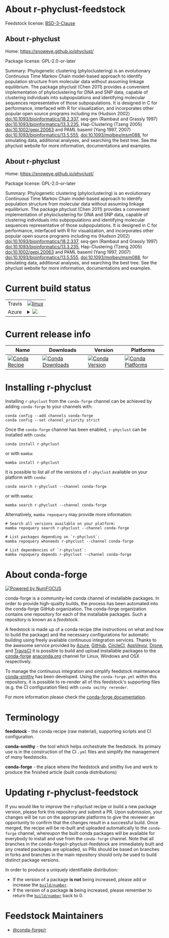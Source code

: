 About r-phyclust-feedstock
==========================

Feedstock license: [BSD-3-Clause](https://github.com/conda-forge/r-phyclust-feedstock/blob/main/LICENSE.txt)


About r-phyclust
----------------

Home: https://snoweye.github.io/phyclust/

Package license: GPL-2.0-or-later

Summary: Phylogenetic clustering (phyloclustering) is an evolutionary Continuous Time Markov Chain model-based approach to identify population structure from molecular data without assuming linkage equilibrium. The package phyclust (Chen 2011) provides a convenient implementation of phyloclustering for DNA and SNP data, capable of clustering individuals into subpopulations and identifying molecular sequences representative of those subpopulations. It is designed in C for performance, interfaced with R for visualization, and incorporates other popular open source programs including ms (Hudson 2002) <doi:10.1093/bioinformatics/18.2.337>, seq-gen (Rambaut and Grassly 1997) <doi:10.1093/bioinformatics/13.3.235>, Hap-Clustering (Tzeng 2005) <doi:10.1002/gepi.20063> and PAML baseml (Yang 1997, 2007) <doi:10.1093/bioinformatics/13.5.555>, <doi:10.1093/molbev/msm088>, for simulating data, additional analyses, and searching the best tree. See the phyclust website for more information, documentations and examples.

About r-phyclust
----------------

Home: https://snoweye.github.io/phyclust/

Package license: GPL-2.0-or-later

Summary: Phylogenetic clustering (phyloclustering) is an evolutionary Continuous Time Markov Chain model-based approach to identify population structure from molecular data without assuming linkage equilibrium. The package phyclust (Chen 2011) provides a convenient implementation of phyloclustering for DNA and SNP data, capable of clustering individuals into subpopulations and identifying molecular sequences representative of those subpopulations. It is designed in C for performance, interfaced with R for visualization, and incorporates other popular open source programs including ms (Hudson 2002) <doi:10.1093/bioinformatics/18.2.337>, seq-gen (Rambaut and Grassly 1997) <doi:10.1093/bioinformatics/13.3.235>, Hap-Clustering (Tzeng 2005) <doi:10.1002/gepi.20063> and PAML baseml (Yang 1997, 2007) <doi:10.1093/bioinformatics/13.5.555>, <doi:10.1093/molbev/msm088>, for simulating data, additional analyses, and searching the best tree. See the phyclust website for more information, documentations and examples.

Current build status
====================


<table><tr>
    <td>Travis</td>
    <td>
      <a href="https://app.travis-ci.com/conda-forge/r-phyclust-feedstock">
        <img alt="linux" src="https://img.shields.io/travis/com/conda-forge/r-phyclust-feedstock/main.svg?label=Linux">
      </a>
    </td>
  </tr>
    
  <tr>
    <td>Azure</td>
    <td>
      <details>
        <summary>
          <a href="https://dev.azure.com/conda-forge/feedstock-builds/_build/latest?definitionId=12983&branchName=main">
            <img src="https://dev.azure.com/conda-forge/feedstock-builds/_apis/build/status/r-phyclust-feedstock?branchName=main">
          </a>
        </summary>
        <table>
          <thead><tr><th>Variant</th><th>Status</th></tr></thead>
          <tbody><tr>
              <td>linux_64_r_base4.3</td>
              <td>
                <a href="https://dev.azure.com/conda-forge/feedstock-builds/_build/latest?definitionId=12983&branchName=main">
                  <img src="https://dev.azure.com/conda-forge/feedstock-builds/_apis/build/status/r-phyclust-feedstock?branchName=main&jobName=linux&configuration=linux%20linux_64_r_base4.3" alt="variant">
                </a>
              </td>
            </tr><tr>
              <td>linux_64_r_base4.4</td>
              <td>
                <a href="https://dev.azure.com/conda-forge/feedstock-builds/_build/latest?definitionId=12983&branchName=main">
                  <img src="https://dev.azure.com/conda-forge/feedstock-builds/_apis/build/status/r-phyclust-feedstock?branchName=main&jobName=linux&configuration=linux%20linux_64_r_base4.4" alt="variant">
                </a>
              </td>
            </tr><tr>
              <td>linux_aarch64_r_base4.3</td>
              <td>
                <a href="https://dev.azure.com/conda-forge/feedstock-builds/_build/latest?definitionId=12983&branchName=main">
                  <img src="https://dev.azure.com/conda-forge/feedstock-builds/_apis/build/status/r-phyclust-feedstock?branchName=main&jobName=linux&configuration=linux%20linux_aarch64_r_base4.3" alt="variant">
                </a>
              </td>
            </tr><tr>
              <td>linux_aarch64_r_base4.4</td>
              <td>
                <a href="https://dev.azure.com/conda-forge/feedstock-builds/_build/latest?definitionId=12983&branchName=main">
                  <img src="https://dev.azure.com/conda-forge/feedstock-builds/_apis/build/status/r-phyclust-feedstock?branchName=main&jobName=linux&configuration=linux%20linux_aarch64_r_base4.4" alt="variant">
                </a>
              </td>
            </tr><tr>
              <td>linux_ppc64le_r_base4.3</td>
              <td>
                <a href="https://dev.azure.com/conda-forge/feedstock-builds/_build/latest?definitionId=12983&branchName=main">
                  <img src="https://dev.azure.com/conda-forge/feedstock-builds/_apis/build/status/r-phyclust-feedstock?branchName=main&jobName=linux&configuration=linux%20linux_ppc64le_r_base4.3" alt="variant">
                </a>
              </td>
            </tr><tr>
              <td>linux_ppc64le_r_base4.4</td>
              <td>
                <a href="https://dev.azure.com/conda-forge/feedstock-builds/_build/latest?definitionId=12983&branchName=main">
                  <img src="https://dev.azure.com/conda-forge/feedstock-builds/_apis/build/status/r-phyclust-feedstock?branchName=main&jobName=linux&configuration=linux%20linux_ppc64le_r_base4.4" alt="variant">
                </a>
              </td>
            </tr><tr>
              <td>osx_64_r_base4.3</td>
              <td>
                <a href="https://dev.azure.com/conda-forge/feedstock-builds/_build/latest?definitionId=12983&branchName=main">
                  <img src="https://dev.azure.com/conda-forge/feedstock-builds/_apis/build/status/r-phyclust-feedstock?branchName=main&jobName=osx&configuration=osx%20osx_64_r_base4.3" alt="variant">
                </a>
              </td>
            </tr><tr>
              <td>osx_64_r_base4.4</td>
              <td>
                <a href="https://dev.azure.com/conda-forge/feedstock-builds/_build/latest?definitionId=12983&branchName=main">
                  <img src="https://dev.azure.com/conda-forge/feedstock-builds/_apis/build/status/r-phyclust-feedstock?branchName=main&jobName=osx&configuration=osx%20osx_64_r_base4.4" alt="variant">
                </a>
              </td>
            </tr><tr>
              <td>win_64_r_base4.3</td>
              <td>
                <a href="https://dev.azure.com/conda-forge/feedstock-builds/_build/latest?definitionId=12983&branchName=main">
                  <img src="https://dev.azure.com/conda-forge/feedstock-builds/_apis/build/status/r-phyclust-feedstock?branchName=main&jobName=win&configuration=win%20win_64_r_base4.3" alt="variant">
                </a>
              </td>
            </tr><tr>
              <td>win_64_r_base4.4</td>
              <td>
                <a href="https://dev.azure.com/conda-forge/feedstock-builds/_build/latest?definitionId=12983&branchName=main">
                  <img src="https://dev.azure.com/conda-forge/feedstock-builds/_apis/build/status/r-phyclust-feedstock?branchName=main&jobName=win&configuration=win%20win_64_r_base4.4" alt="variant">
                </a>
              </td>
            </tr>
          </tbody>
        </table>
      </details>
    </td>
  </tr>
</table>

Current release info
====================

| Name | Downloads | Version | Platforms |
| --- | --- | --- | --- |
| [![Conda Recipe](https://img.shields.io/badge/recipe-r--phyclust-green.svg)](https://anaconda.org/conda-forge/r-phyclust) | [![Conda Downloads](https://img.shields.io/conda/dn/conda-forge/r-phyclust.svg)](https://anaconda.org/conda-forge/r-phyclust) | [![Conda Version](https://img.shields.io/conda/vn/conda-forge/r-phyclust.svg)](https://anaconda.org/conda-forge/r-phyclust) | [![Conda Platforms](https://img.shields.io/conda/pn/conda-forge/r-phyclust.svg)](https://anaconda.org/conda-forge/r-phyclust) |

Installing r-phyclust
=====================

Installing `r-phyclust` from the `conda-forge` channel can be achieved by adding `conda-forge` to your channels with:

```
conda config --add channels conda-forge
conda config --set channel_priority strict
```

Once the `conda-forge` channel has been enabled, `r-phyclust` can be installed with `conda`:

```
conda install r-phyclust
```

or with `mamba`:

```
mamba install r-phyclust
```

It is possible to list all of the versions of `r-phyclust` available on your platform with `conda`:

```
conda search r-phyclust --channel conda-forge
```

or with `mamba`:

```
mamba search r-phyclust --channel conda-forge
```

Alternatively, `mamba repoquery` may provide more information:

```
# Search all versions available on your platform:
mamba repoquery search r-phyclust --channel conda-forge

# List packages depending on `r-phyclust`:
mamba repoquery whoneeds r-phyclust --channel conda-forge

# List dependencies of `r-phyclust`:
mamba repoquery depends r-phyclust --channel conda-forge
```


About conda-forge
=================

[![Powered by
NumFOCUS](https://img.shields.io/badge/powered%20by-NumFOCUS-orange.svg?style=flat&colorA=E1523D&colorB=007D8A)](https://numfocus.org)

conda-forge is a community-led conda channel of installable packages.
In order to provide high-quality builds, the process has been automated into the
conda-forge GitHub organization. The conda-forge organization contains one repository
for each of the installable packages. Such a repository is known as a *feedstock*.

A feedstock is made up of a conda recipe (the instructions on what and how to build
the package) and the necessary configurations for automatic building using freely
available continuous integration services. Thanks to the awesome service provided by
[Azure](https://azure.microsoft.com/en-us/services/devops/), [GitHub](https://github.com/),
[CircleCI](https://circleci.com/), [AppVeyor](https://www.appveyor.com/),
[Drone](https://cloud.drone.io/welcome), and [TravisCI](https://travis-ci.com/)
it is possible to build and upload installable packages to the
[conda-forge](https://anaconda.org/conda-forge) [anaconda.org](https://anaconda.org/)
channel for Linux, Windows and OSX respectively.

To manage the continuous integration and simplify feedstock maintenance
[conda-smithy](https://github.com/conda-forge/conda-smithy) has been developed.
Using the ``conda-forge.yml`` within this repository, it is possible to re-render all of
this feedstock's supporting files (e.g. the CI configuration files) with ``conda smithy rerender``.

For more information please check the [conda-forge documentation](https://conda-forge.org/docs/).

Terminology
===========

**feedstock** - the conda recipe (raw material), supporting scripts and CI configuration.

**conda-smithy** - the tool which helps orchestrate the feedstock.
                   Its primary use is in the construction of the CI ``.yml`` files
                   and simplify the management of *many* feedstocks.

**conda-forge** - the place where the feedstock and smithy live and work to
                  produce the finished article (built conda distributions)


Updating r-phyclust-feedstock
=============================

If you would like to improve the r-phyclust recipe or build a new
package version, please fork this repository and submit a PR. Upon submission,
your changes will be run on the appropriate platforms to give the reviewer an
opportunity to confirm that the changes result in a successful build. Once
merged, the recipe will be re-built and uploaded automatically to the
`conda-forge` channel, whereupon the built conda packages will be available for
everybody to install and use from the `conda-forge` channel.
Note that all branches in the conda-forge/r-phyclust-feedstock are
immediately built and any created packages are uploaded, so PRs should be based
on branches in forks and branches in the main repository should only be used to
build distinct package versions.

In order to produce a uniquely identifiable distribution:
 * If the version of a package **is not** being increased, please add or increase
   the [``build/number``](https://docs.conda.io/projects/conda-build/en/latest/resources/define-metadata.html#build-number-and-string).
 * If the version of a package **is** being increased, please remember to return
   the [``build/number``](https://docs.conda.io/projects/conda-build/en/latest/resources/define-metadata.html#build-number-and-string)
   back to 0.

Feedstock Maintainers
=====================

* [@conda-forge/r](https://github.com/conda-forge/r/)

